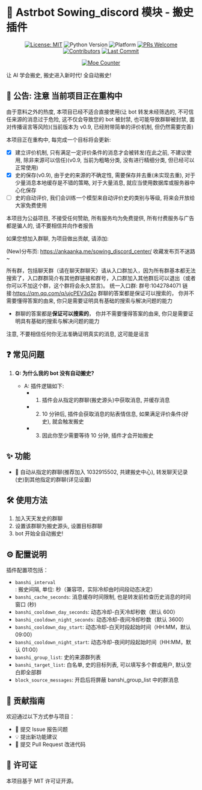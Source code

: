# 🤖 Astrbot Sowing_discord 模块 - 搬史插件

<div align="center">

[![License: MIT](https://img.shields.io/badge/License-MIT-blue.svg)](https://opensource.org/licenses/MIT)
![Python Version](https://img.shields.io/badge/Python-3.10.14%2B-blue)
![Platform](https://img.shields.io/badge/Platform-Windows%20%7C%20Linux%20%7C%20macOS-lightgrey)
[![PRs Welcome](https://img.shields.io/badge/PRs-Welcome-brightgreen)](CONTRIBUTING.md)
[![Contributors](https://img.shields.io/github/contributors/anka-afk/astrbot_plugin_meme_manager?color=green)](https://github.com/anka-afk/astrbot_plugin_meme_manager/graphs/contributors)
[![Last Commit](https://img.shields.io/github/last-commit/anka-afk/astrbot_plugin_meme_manager)](https://github.com/anka-afk/astrbot_plugin_meme_manager/commits/main)

</div>

<div align="center">

[![Moe Counter](https://count.getloli.com/get/@GalChat?theme=moebooru)](https://github.com/anka-afk/astrbot_sowing_discord)

</div>

让 AI 学会搬史, 搬史进入新时代! 全自动搬史!

## 📢 公告: 注意 当前项目正在重构中

由于意料之外的热度, 本项目已经不适合直接使用(让 bot 转发未经筛选的, 不可信任来源的消息过于危险, 这不仅会导致您的 bot 被封禁, 也可能导致群聊被封禁, 面对传播谣言等风险)(当前版本为 v0.9, 已经附带简单的评价机制, 但仍然需要完善)

本项目正在重构中, 每完成一个目标将会更新:

- [x] 建立评价机制, 只有满足一定评价条件的消息才会被转发(在此之前, 不建议使用, 除非来源可以信任)(v0.9, 当前为粗略分类, 没有进行精细分类, 但已经可以正常使用)
- [x] 史的保存(v0.9), 由于史的来源的不确定性, 需要保存并去重(未实现去重), 对于少量消息本地缓存是不错的策略, 对于大量消息, 就应当使用数据库或服务器中心化保存
- [ ] 史的自动评价, 我们会训练一个模型来自动评价史的类别与等级, 将来会开放给大家免费使用

本项目为公益项目, 不接受任何赞助, 所有服务均为免费提供, 所有付费服务与广告都是骗人的, 请不要相信并向作者报告

如果您想加入群聊, 为项目做出贡献, 请添加:

(New)分布页:
https://ankaanka.me/sowing_discord_center/
收藏发布页不迷路~

所有群，包括聊天群（请在聊天群聊天）请从入口群加入，因为所有群基本都无法搜索了，入口群群简介有其他群链接和群号，入口群加入其他群后可以退出（或者你可以不加这个群，这个群将会永久禁言)。
统一入口群:
群号:1042784071
链接:https://qm.qq.com/q/ujcPEV3d2o
群聊的答案都是保证可以搜索的，&nbsp;你并不需要懂得答案的由来,&nbsp;你只是需要证明具有基础的搜索与解决问题的能力

- 群聊的答案都是**保证可以搜索的**， 你并不需要懂得答案的由来, 你只是需要证明具有基础的搜索与解决问题的能力 

注意, 不要相信任何你无法准确证明真实的消息, 这可能是谣言

## ❓ 常见问题

1. **Q: 为什么我的 bot 没有自动搬史?**

   - A: 插件逻辑如下:
     - 1. 插件会从指定的群聊(搬史源头)中获取消息, 并缓存消息
     - 2. 10 分钟后, 插件会获取消息的贴表情信息, 如果满足评价条件(好史), 就会触发搬史
     - 3. 因此你至少需要等待 10 分钟, 插件才会开始搬史

## ✨ 功能

- 🚫 自动从指定的群聊(推荐加入 1032915502, 共建搬史中心), 转发聊天记录(史)到其他指定的群聊(详见设置)

## 🛠️ 使用方法

1. 加入天天发史的群聊
2. 设置该群聊为搬史源头, 设置目标群聊
3. bot 开始全自动搬史!

## ⚙️ 配置说明

插件配置项包括：

- `banshi_interval`: 搬史间隔, 单位: 秒（兼容项，实际冷却由时间段动态决定）
- `banshi_cache_seconds`: 消息缓存时间限制, 也是转发前检查历史消息的时间窗口 (秒)
- `banshi_cooldown_day_seconds`: 动态冷却-白天冷却秒数（默认 600）
- `banshi_cooldown_night_seconds`: 动态冷却-夜间冷却秒数（默认 3600）
- `banshi_cooldown_day_start`: 动态冷却-白天时段起始时间（HH:MM，默认 09:00）
- `banshi_cooldown_night_start`: 动态冷却-夜间时段起始时间（HH:MM，默认 01:00）
- `banshi_group_list`: 史的来源群列表
- `banshi_target_list`: 白名单, 史的目标列表, 可以填写多个群或用户, 默认空白即全部群
- `block_source_messages`: 开启后将屏蔽 banshi_group_list 中的群消息

## 👥 贡献指南

欢迎通过以下方式参与项目：

- 🐛 提交 Issue 报告问题
- 💡 提出新功能建议
- 🔧 提交 Pull Request 改进代码

## 📄 许可证

本项目基于 MIT 许可证开源。
